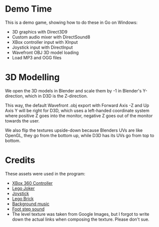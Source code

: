 Demo Time
=========

This is a demo game, showing how to do these in Go on Windows:

- 3D graphics with Direct3D9
- Custom audio mixer with DirectSound8
- XBox controller input with XInput
- Joystick input with DirectInput
- Wavefront OBJ 3D model loading
- Load MP3 and OGG files

3D Modelling
============

We open the 3D models in Blender and scale them by -1 in Blender's Y-direction,
which in D3D is the Z-direction.

This way, the default Wavefront .obj export with Forward Axis -Z and Up Axis Y
will be right for D3D, which uses a left-handed coordinate system where
positive Z goes into the monitor, negative Z goes out of the monitor towards
the user.

We also flip the textures upside-down because Blenders UVs are like OpenGL,
they go from the bottom up, while D3D has its UVs go from top to bottom.

Credits
=======

These assets were used in the program:
-	[XBox 360 Controller](https://sketchfab.com/3d-models/xbox-360-controller-08bb78e6d7344a5cbf339123bd138966)
-	[Lego Joker](https://sketchfab.com/3d-models/joker-lego-1a998ccdfe3442ffa327b16637eb8032)
-	[Joystick](https://sketchfab.com/3d-models/joystick-3630d34457bd4de08db183cb4b106be9)
-	[Lego Brick](https://poly.pizza/m/f4-AUM_gO-R)
-	[Background music](https://pixabay.com/music/synthwave-stranger-things-124008/)
-	[Foot step sound](https://pixabay.com/sound-effects/st3-footstep-sfx-323056/)
-	The level texture was taken from Google Images, but I forgot to write down
	the actual links when composing the texture. Please don't sue.
